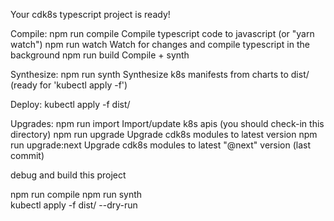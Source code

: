 Your cdk8s typescript project is ready!

  Compile:
   npm run compile     Compile typescript code to javascript (or "yarn watch")
   npm run watch       Watch for changes and compile typescript in the background
   npm run build       Compile + synth

  Synthesize:
   npm run synth       Synthesize k8s manifests from charts to dist/ (ready for 'kubectl apply -f')

 Deploy:
   kubectl apply -f dist/

 Upgrades:
   npm run import        Import/update k8s apis (you should check-in this directory)
   npm run upgrade       Upgrade cdk8s modules to latest version
   npm run upgrade:next  Upgrade cdk8s modules to latest "@next" version (last commit)


debug and build this project

npm run compile 
npm run synth  
kubectl apply -f dist/ --dry-run
